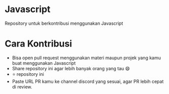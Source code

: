 # Javascript
Repository untuk berkontribusi menggunakan Javascript

# Cara Kontribusi
- Bisa open pull request menggunakan materi maupun projek yang kamu buat menggunakan Javascript
- Share repository ini agar lebih banyak orang yang tau :smile:
- :star: repository ini
- Paste URL PR kamu ke channel discord yang sesuai, agar PR lebih cepat di review.
